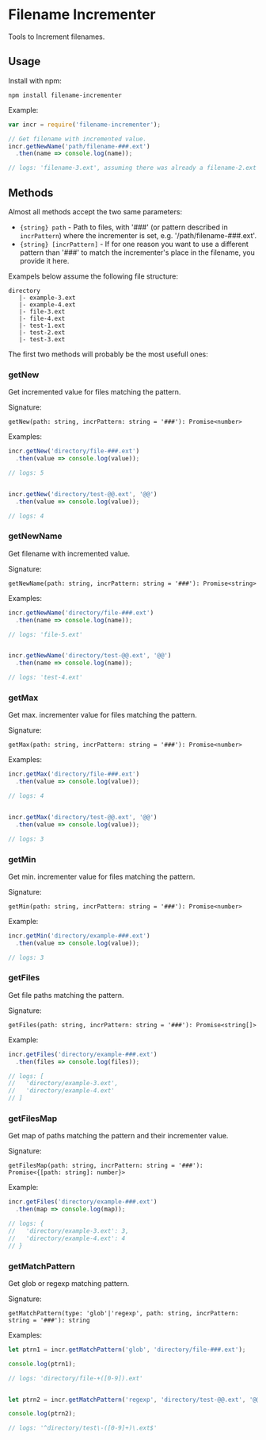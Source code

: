 # Filename Incrementer

Tools to Increment filenames.

## Usage

Install with npm:

```
npm install filename-incrementer
```

Example:

```javascript
var incr = require('filename-incrementer');

// Get filename with incremented value.
incr.getNewName('path/filename-###.ext')
  .then(name => console.log(name));

// logs: 'filename-3.ext', assuming there was already a filename-2.ext in that directory
```

## Methods

Almost all methods accept the two same parameters:
* `{string} path` - Path to files, with '###' (or pattern described in `incrPattern`) where the incrementer is set, e.g. '/path/filename-###.ext'.
* `{string} [incrPattern]` - If for one reason you want to use a different pattern than '###' to match the incrementer's place in the filename, you provide it here.

Exampels below assume the following file structure:

```
directory
   |- example-3.ext
   |- example-4.ext
   |- file-3.ext
   |- file-4.ext
   |- test-1.ext
   |- test-2.ext
   |- test-3.ext
```

The first two methods will probably be the most usefull ones:

### getNew

Get incremented value for files matching the pattern.

Signature:

`getNew(path: string, incrPattern: string = '###'): Promise<number>`

Examples:

```javascript
incr.getNew('directory/file-###.ext')
  .then(value => console.log(value));

// logs: 5


incr.getNew('directory/test-@@.ext', '@@')
  .then(value => console.log(value));

// logs: 4
```

### getNewName

Get filename with incremented value.

Signature:

`getNewName(path: string, incrPattern: string = '###'): Promise<string>`

Examples:

```javascript
incr.getNewName('directory/file-###.ext')
  .then(name => console.log(name));

// logs: 'file-5.ext'


incr.getNewName('directory/test-@@.ext', '@@')
  .then(name => console.log(name));

// logs: 'test-4.ext'
```

### getMax

Get max. incrementer value for files matching the pattern.

Signature:

`getMax(path: string, incrPattern: string = '###'): Promise<number>`

Examples:

```javascript
incr.getMax('directory/file-###.ext')
  .then(value => console.log(value));

// logs: 4


incr.getMax('directory/test-@@.ext', '@@')
  .then(value => console.log(value));

// logs: 3
```

### getMin

Get min. incrementer value for files matching the pattern.

Signature:

`getMin(path: string, incrPattern: string = '###'): Promise<number>`

Example:

```javascript
incr.getMin('directory/example-###.ext')
  .then(value => console.log(value));

// logs: 3
```

### getFiles

Get file paths matching the pattern.

Signature:

`getFiles(path: string, incrPattern: string = '###'): Promise<string[]>`

Example:

```javascript
incr.getFiles('directory/example-###.ext')
  .then(files => console.log(files));

// logs: [
//   'directory/example-3.ext',
//   'directory/example-4.ext'
// ]
```

### getFilesMap

Get map of paths matching the pattern and their incrementer value.

Signature:

`getFilesMap(path: string, incrPattern: string = '###'): Promise<{[path: string]: number}>`

Example:

```javascript
incr.getFiles('directory/example-###.ext')
  .then(map => console.log(map));

// logs: {
//   'directory/example-3.ext': 3,
//   'directory/example-4.ext': 4
// }
```

### getMatchPattern

Get glob or regexp matching pattern.

Signature:

`getMatchPattern(type: 'glob'|'regexp', path: string, incrPattern: string = '###'): string`

Examples:

```javascript
let ptrn1 = incr.getMatchPattern('glob', 'directory/file-###.ext');

console.log(ptrn1);

// logs: 'directory/file-+([0-9]).ext'


let ptrn2 = incr.getMatchPattern('regexp', 'directory/test-@@.ext', '@@');

console.log(ptrn2);

// logs: '^directory/test\-([0-9]+)\.ext$'
```
